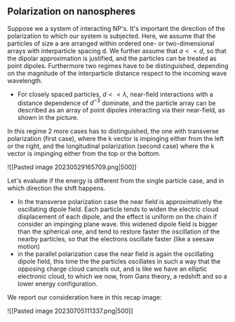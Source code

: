 
## Polarization on nanospheres

Suppose we a system of interacting NP's. It's important the direction of the polarization to which our system is subjected.
Here, we assume that the particles of size a are arranged within ordered one- or two-dimensional arrays with interparticle spacing d. We further assume that $a << d$, so that the dipolar approximation is justified, and the particles can be treated as point dipoles.
Furthermore two regimes have to be distinguished, depending on the magnitude of the interparticle distance respect to the incoming wave wavelength.

- For closely spaced particles, $d << λ$, near-field interactions with a distance dependence of $d^{−3}$ dominate, and the particle array can be described as an array of point dipoles interacting via their near-field, as shown in the picture.

In this regime 2 more cases has to distinguished, the one with transverse polarization (first case), where the k vector is impinging either from the left or the right, and the longitudinal polarization (second case) where the k vector is impinging either from the top or the bottom. 


![[Pasted image 20230529165709.png|500]]

Let's evaluate if the energy is different from the single particle case, and in which direction the shift happens. 
- In the transverse polarization case the near field is approximatively the oscillating dipole field. Each particle tends to widen the electric cloud displacement of each dipole, and the effect is uniform on the chain if consider an impinging plane wave. this widened dipole field is bigger than the spherical one, and tend to restore faster the oscillation of the nearby particles, so that the electrons oscillate faster (like a seesaw motion)
- in the parallel polarization case the near field is again the oscillating dipole field, this time the the particles oscillates in such a way that the opposing charge cloud cancels out, and is like we have an elliptic electronic cloud, to which we now, from Gans theory, a redshift and so a lower energy configuration.

We report our consideration here in this recap image:

![[Pasted image 20230705111337.png|500]]

